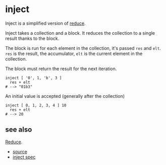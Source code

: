 
# inject

Inject is a simplified version of [reduce](reduce.md).

Inject takes a collection and a block. It reduces the collection
to a single result thanks to the block.

The block is run for each element in the collection, it's passed
`res` and `elt`. `res` is the result, the accumulator, `elt`
is the current element in the collection.

The block must return the result for the next iteration.

```
inject [ '0', 1, 'b', 3 ]
  res + elt
# --> "01b3"
```

An initial value is accepted (generally after the collection)

```
inject [ 0, 1, 2, 3, 4 ] 10
  res + elt
# --> 20
```

## see also

[Reduce](reduce.md).


* [source](https://github.com/floraison/flor/tree/master/lib/flor/pcore/inject.rb)
* [inject spec](https://github.com/floraison/flor/tree/master/spec/pcore/inject_spec.rb)


